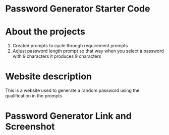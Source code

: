 # Password Generator Starter Code

# About the projects
1. Created prompts to cycle through requirement prompts
2. Adjust password length prompt so that way when you select a password with 9 characters it produces 9 characters


# Website description
This is a website used to generate a random password using the qualification in the prompts

# Password Generator Link and Screenshot

